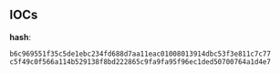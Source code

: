 
## IOCs

__hash__:

```text
b6c969551f35c5de1ebc234fd688d7aa11eac01008013914dbc53f3e811c7c77
c5f49c0f566a114b529138f8bd222865c9fa9fa95f96ec1ded50700764a1d4e7
```